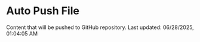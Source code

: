 # Auto Push File

Content that will be pushed to GitHub repository.
Last updated: 06/28/2025, 01:04:05 AM